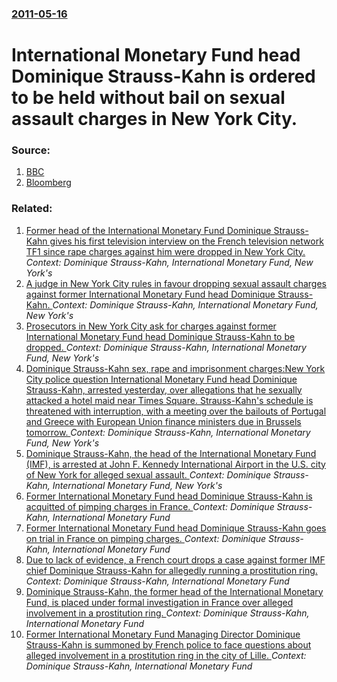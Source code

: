 ### [2011-05-16](/news/2011/05/16/index.md)

# International Monetary Fund head Dominique Strauss-Kahn is ordered to be held without bail on sexual assault charges in New York City. 




### Source:

1. [BBC](http://www.bbc.co.uk/news/world-us-canada-13408002)
2. [Bloomberg](http://www.bloomberg.com/news/2011-05-16/imf-chief-strauss-kahn-ordered-held-without-bail-on-sex-assault-accusation.html)

### Related:

1. [Former head of the International Monetary Fund Dominique Strauss-Kahn gives his first television interview on the French television network TF1 since rape charges against him were dropped in New York City. ](/news/2011/09/18/former-head-of-the-international-monetary-fund-dominique-strauss-kahn-gives-his-first-television-interview-on-the-french-television-network.md) _Context: Dominique Strauss-Kahn, International Monetary Fund, New York's_
2. [A judge in New York City rules in favour dropping sexual assault charges against former International Monetary Fund head Dominique Strauss-Kahn. ](/news/2011/08/23/a-judge-in-new-york-city-rules-in-favour-dropping-sexual-assault-charges-against-former-international-monetary-fund-head-dominique-strauss-k.md) _Context: Dominique Strauss-Kahn, International Monetary Fund, New York's_
3. [Prosecutors in New York City ask for charges against former International Monetary Fund head Dominique Strauss-Kahn to be dropped. ](/news/2011/08/22/prosecutors-in-new-york-city-ask-for-charges-against-former-international-monetary-fund-head-dominique-strauss-kahn-to-be-dropped.md) _Context: Dominique Strauss-Kahn, International Monetary Fund, New York's_
4. [Dominique Strauss-Kahn sex, rape and imprisonment charges:New York City police question International Monetary Fund head Dominique Strauss-Kahn, arrested yesterday, over allegations that he sexually attacked a hotel maid near Times Square. Strauss-Kahn's schedule is threatened with interruption, with a meeting over the bailouts of Portugal and Greece with European Union finance ministers due in Brussels tomorrow. ](/news/2011/05/15/dominique-strauss-kahn-sex-rape-and-imprisonment-charges-pnew-york-city-police-question-international-monetary-fund-head-dominique-strauss.md) _Context: Dominique Strauss-Kahn, International Monetary Fund, New York's_
5. [Dominique Strauss-Kahn, the head of the International Monetary Fund (IMF), is arrested at John F. Kennedy International Airport in the U.S. city of New York for alleged sexual assault. ](/news/2011/05/14/dominique-strauss-kahn-the-head-of-the-international-monetary-fund-imf-is-arrested-at-john-f-kennedy-international-airport-in-the-u-s.md) _Context: Dominique Strauss-Kahn, International Monetary Fund, New York's_
6. [Former International Monetary Fund head Dominique Strauss-Kahn is acquitted of pimping charges in France.  ](/news/2015/06/12/former-international-monetary-fund-head-dominique-strauss-kahn-is-acquitted-of-pimping-charges-in-france.md) _Context: Dominique Strauss-Kahn, International Monetary Fund_
7. [Former International Monetary Fund head Dominique Strauss-Kahn goes on trial in France on pimping charges. ](/news/2015/02/2/former-international-monetary-fund-head-dominique-strauss-kahn-goes-on-trial-in-france-on-pimping-charges.md) _Context: Dominique Strauss-Kahn, International Monetary Fund_
8. [Due to lack of evidence, a French court drops a case against former IMF chief Dominique Strauss-Kahn for allegedly running a prostitution ring. ](/news/2013/06/11/due-to-lack-of-evidence-a-french-court-drops-a-case-against-former-imf-chief-dominique-strauss-kahn-for-allegedly-running-a-prostitution-ri.md) _Context: Dominique Strauss-Kahn, International Monetary Fund_
9. [Dominique Strauss-Kahn, the former head of the International Monetary Fund, is placed under formal investigation in France over alleged involvement in a prostitution ring. ](/news/2012/03/26/dominique-strauss-kahn-the-former-head-of-the-international-monetary-fund-is-placed-under-formal-investigation-in-france-over-alleged-invo.md) _Context: Dominique Strauss-Kahn, International Monetary Fund_
10. [Former International Monetary Fund Managing Director Dominique Strauss-Kahn is summoned by French police to face questions about alleged involvement in a prostitution ring in the city of Lille. ](/news/2012/02/18/former-international-monetary-fund-managing-director-dominique-strauss-kahn-is-summoned-by-french-police-to-face-questions-about-alleged-inv.md) _Context: Dominique Strauss-Kahn, International Monetary Fund_

